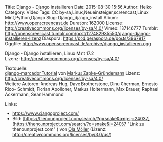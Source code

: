 Title: Django - Django installieren
Date: 2015-08-30 15:56
Author: Heiko
Category: Video
Tags: CC by-sa,Linux,Neueinsteiger,screencast,Linux Mint,Python,Django
Slug: Django_django_install
Album: http://www.openscreencast.de
Duration: 162000
License: http://creativecommons.org/licenses/by-sa/4.0/
Vimeo: 137146777
Tumblr: http://openscreencast.tumblr.com/post/127482935550/django-django-installieren-lizenz
Diaspora: https://pod.geraspora.de/posts/3967917
Oggfile: http://www.openscreencast.de/archive/django_installieren.ogg

Django - Django installieren, Linux Mint 17.2  
Lizenz: <http://creativecommons.org/licenses/by-sa/4.0/>  
  
Textquelle:  
[django-marcador Tutorial](http://django-marcador.keimlink.de/de/) von [Markus
Zapke-Gründemann](http://www.keimlink.de/) Lizenz:
http://creativecommons.org/licenses/by-sa/4.0/  
Weitere Autoren: Andreas Hug, Dave Brotherstone, Dinu Gherman, Ernesto Rico-
Schmidt, Florian Apolloner, Markus Holtermann, Max Brauer, Raphael Ackermann,
Sean Hammond

Links:

  * <https://www.djangoproject.com/>
  * Bild: [https://thenounproject.com/search/?q=snake&amp;i;=24037](https://thenounproject.com/search/?q=snake&i=24037 "Link zu thenounproject.com" ) von [Ola Möller](https://thenounproject.com/olamoller "Link zu thenounproject.com" ) (Lizenz: http://creativecommons.org/licenses/by/3.0/us/)

